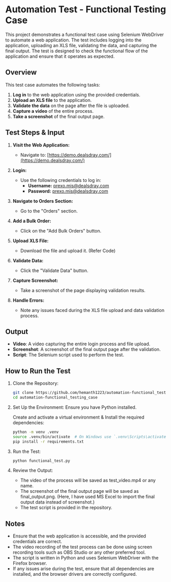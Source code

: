 # Automation Test - Functional Testing Case

This project demonstrates a functional test case using Selenium WebDriver to automate a web application. The test includes logging into the application, uploading an XLS file, validating the data, and capturing the final output. The test is designed to check the functional flow of the application and ensure that it operates as expected.

## Overview

This test case automates the following tasks:

1. **Log in** to the web application using the provided credentials.
2. **Upload an XLS file** to the application.
3. **Validate the data** on the page after the file is uploaded.
4. **Capture a video** of the entire process.
5. **Take a screenshot** of the final output page.

## Test Steps & Input

1. **Visit the Web Application:**
   - Navigate to: [https://demo.dealsdray.com/](https://demo.dealsdray.com/)

2. **Login:**
   - Use the following credentials to log in:
     - **Username:** [prexo.mis@dealsdray.com](mailto:prexo.mis@dealsdray.com)
     - **Password:** [prexo.mis@dealsdray.com](mailto:prexo.mis@dealsdray.com)

3. **Navigate to Orders Section:**
   - Go to the "Orders" section.

4. **Add a Bulk Order:**
   - Click on the "Add Bulk Orders" button.

5. **Upload XLS File:**
   - Download the file and upload it. (Refer Code)

6. **Validate Data:**
   - Click the "Validate Data" button.

7. **Capture Screenshot:**
   - Take a screenshot of the page displaying validation results.

8. **Handle Errors:**
   - Note any issues faced during the XLS file upload and data validation process.

## Output

- **Video**: A video capturing the entire login process and file upload.
- **Screenshot**: A screenshot of the final output page after the validation.
- **Script**: The Selenium script used to perform the test.

## How to Run the Test

1. Clone the Repository:
   ```bash
   git clone https://github.com/hemanth1223/automation-functional_testing_case.git
   cd automation-functional_testing_case
   
2. Set Up the Environment:
   Ensure you have Python installed.
   
   Create and activate a virtual environment & Install the required dependencies:
    ```bash
    python -m venv .venv
    source .venv/bin/activate  # On Windows use `.venv\Scripts\activate`
    pip install -r requirements.txt
    
3. Run the Test:
   ```bash
   python functional_test.py

4. Review the Output:
   - The video of the process will be saved as test_video.mp4 or any name.
   - The screenshot of the final output page will be saved as final_output.png. (Here, I have used MS Excel to import the final output data instead of screenshot.)
   - The test script is provided in the repository.

## Notes
- Ensure that the web application is accessible, and the provided credentials are correct.
- The video recording of the test process can be done using screen recording tools such as OBS Studio or any other preferred tool.
- The script is written in Python and uses Selenium WebDriver with the Firefox browser.
- If any issues arise during the test, ensure that all dependencies are installed, and the browser drivers are correctly configured.
